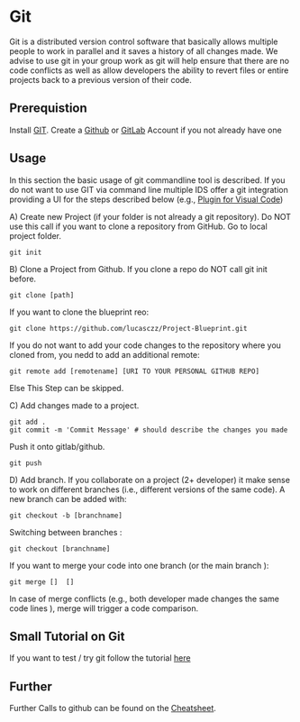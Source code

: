 # Git 

Git is a distributed version control software that basically allows multiple people to work in parallel and it saves a history of all changes made. 
We advise to use git in your group work as git will help ensure that there are no code conflicts as well as allow developers the ability to revert files or entire projects back to a previous version of their code.
## Prerequistion 
Install [GIT](https://education.github.com/git-cheat-sheet-education.pdf).
Create a [Github](www.github.com) or [GitLab](www.gitlab.com) Account if you not already have one 

## Usage 
In this section the basic usage of git commandline tool is described. 
If you do not want to use GIT via command line multiple IDS offer a git integration providing a UI for the steps described below (e.g.,
[Plugin for Visual Code](https://code.visualstudio.com/docs/sourcecontrol/overview))


A) Create new Project (if your folder is not already a git repository). Do NOT use this call if you want to clone a repository from GitHub. 
Go to local project folder. 
```
git init
```
B) Clone a Project from Github. If you clone a repo do NOT call git init before. 
```
git clone [path]
```
If you want to clone the blueprint reo: 
```
git clone https://github.com/lucasczz/Project-Blueprint.git
```

If you do not want to add your code changes to the repository where you cloned from, you nedd to add an additional remote:
```
git remote add [remotename] [URI TO YOUR PERSONAL GITHUB REPO]
```
Else This Step can be skipped.

C) Add changes made to a project. 
```
git add .
git commit -m 'Commit Message' # should describe the changes you made
```
Push it onto gitlab/github. 
```
git push 
```
D) Add branch. 
If you collaborate on a project (2+ developer) it make sense to work on different branches (i.e., different versions of the same code). 
A new branch can be added with: 
```
git checkout -b [branchname]
```
Switching between branches : 
```
git checkout [branchname]
```
If you want to merge your code into one branch (or the main branch ):
```
git merge []  []
```
In case of merge conflicts (e.g., both developer made changes the same code lines ), merge will trigger a code comparison. 

## Small Tutorial on Git 
If you want to test / try git follow the tutorial [here](https://towardsdatascience.com/an-easy-beginners-guide-to-git-2d5a99682a4c)

## Further 
Further Calls to github can be found on the [Cheatsheet](https://education.github.com/git-cheat-sheet-education.pdf).